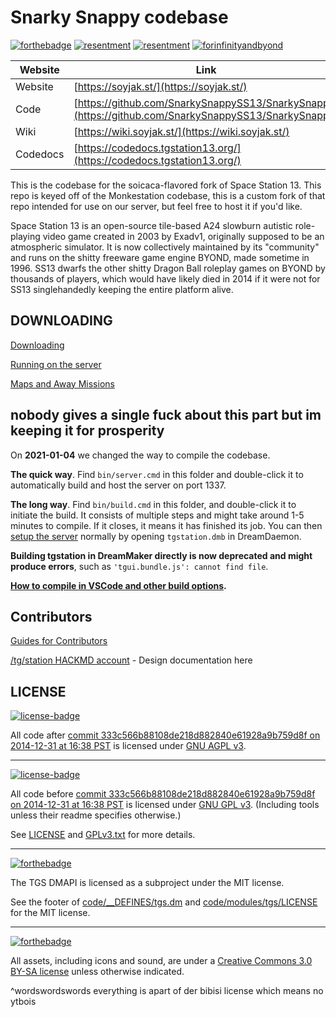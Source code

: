 # Snarky Snappy codebase

[![forthebadge](https://raw.githubusercontent.com/luckysharty/Snarky-Snappy/refs/heads/master/fueled%20by.png)](https://soylent.com/) [![resentment](https://raw.githubusercontent.com/luckysharty/Snarky-Snappy/refs/heads/master/BVILT%20WITH.png)](https://jakparty.soy/) [![resentment](https://raw.githubusercontent.com/luckysharty/Snarky-Snappy/refs/heads/master/contains%20autism.png)](https://soybooru.com) [![forinfinityandbyond](https://user-images.githubusercontent.com/5211576/29499758-4efff304-85e6-11e7-8267-62919c3688a9.gif)](https://www.reddit.com/r/SS13/comments/5oplxp/what_is_the_main_problem_with_byond_as_an_engine/dclbu1a)

| Website                 | Link                                           |
|-------------------------|------------------------------------------------|
| Website                 | [https://soyjak.st/](https://soyjak.st/) |
| Code                    | [https://github.com/SnarkySnappySS13/SnarkySnappy](https://github.com/SnarkySnappySS13/SnarkySnappy) |
| Wiki                    | [https://wiki.soyjak.st/](https://wiki.soyjak.st/) |
| Codedocs                | [https://codedocs.tgstation13.org/](https://codedocs.tgstation13.org/) |

This is the codebase for the soicaca-flavored fork of Space Station 13. This repo is keyed off of the Monkestation codebase, this is a custom fork of that repo intended for use on our server, but feel free to host it if you'd like.

Space Station 13 is an open-source tile-based A24 slowburn autistic role-playing video game created in 2003 by Exadv1, originally supposed to be an atmospheric simulator. It is now collectively maintained by its "community" and runs on the shitty freeware game engine BYOND, made sometime in 1996. SS13 dwarfs the other shitty Dragon Ball roleplay games on BYOND by thousands of players, which would have likely died in 2014 if it were not for SS13 singlehandedly keeping the entire platform alive. 

## DOWNLOADING

[Downloading](.github/guides/DOWNLOADING.md)

[Running on the server](.github/guides/RUNNING_A_SERVER.md)

[Maps and Away Missions](.github/guides/MAPS_AND_AWAY_MISSIONS.md)

## nobody gives a single fuck about this part but im keeping it for prosperity

On **2021-01-04** we changed the way to compile the codebase.

**The quick way**. Find `bin/server.cmd` in this folder and double-click it to automatically build and host the server on port 1337.

**The long way**. Find `bin/build.cmd` in this folder, and double-click it to initiate the build. It consists of multiple steps and might take around 1-5 minutes to compile. If it closes, it means it has finished its job. You can then [setup the server](.github/guides/RUNNING_A_SERVER.md) normally by opening `tgstation.dmb` in DreamDaemon.

**Building tgstation in DreamMaker directly is now deprecated and might produce errors**, such as `'tgui.bundle.js': cannot find file`.

**[How to compile in VSCode and other build options](tools/build/README.md).**

## Contributors

[Guides for Contributors](.github/CONTRIBUTING.md)

[/tg/station HACKMD account](https://hackmd.io/@tgstation) - Design documentation here


## LICENSE

[![license-badge](https://www.gnu.org/graphics/agplv3-155x51.png)](https://www.gnu.org/licenses/agpl-3.0.html)

All code after [commit 333c566b88108de218d882840e61928a9b759d8f on 2014-12-31 at 16:38 PST](https://github.com/tgstation/tgstation/commit/333c566b88108de218d882840e61928a9b759d8f) is licensed under [GNU AGPL v3](https://www.gnu.org/licenses/agpl-3.0.html).

---

[![license-badge](https://www.gnu.org/graphics/gplv3-127x51.png)](https://www.gnu.org/licenses/gpl-3.0.html)

All code before [commit 333c566b88108de218d882840e61928a9b759d8f on 2014-12-31 at 16:38 PST](https://github.com/tgstation/tgstation/commit/333c566b88108de218d882840e61928a9b759d8f) is licensed under [GNU GPL v3](https://www.gnu.org/licenses/gpl-3.0.html).
(Including tools unless their readme specifies otherwise.)

See [LICENSE](LICENSE) and [GPLv3.txt](GPLv3.txt) for more details.

---

[![forthebadge](https://forthebadge.com/images/badges/license-mit.svg)](https://forthebadge.com)

The TGS DMAPI is licensed as a subproject under the MIT license.

See the footer of [code/__DEFINES/tgs.dm](./code/__DEFINES/tgs.dm) and [code/modules/tgs/LICENSE](./code/modules/tgs/LICENSE) for the MIT license.

---

[![forthebadge](https://forthebadge.com/images/badges/cc-by-sa.svg)](https://forthebadge.com)

All assets, including icons and sound, are under a [Creative Commons 3.0 BY-SA license](https://creativecommons.org/licenses/by-sa/3.0/) unless otherwise indicated.

^wordswordswords everything is apart of der bibisi license which means no ytbois

